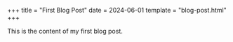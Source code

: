 +++
title = "First Blog Post"
date = 2024-06-01
template = "blog-post.html"
+++

This is the content of my first blog post.